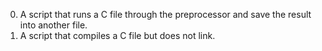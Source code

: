 0. A script that runs a C file through the preprocessor and save the result into another file.
1. A script that compiles a C file but does not link.
